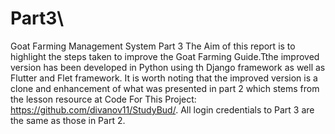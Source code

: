 # Part3\
Goat Farming Management System Part 3
The Aim of this report is to highlight the steps taken to improve the Goat Farming Guide.Tthe improved version has been developed in Python using th Django framework as well as Flutter and Flet framework. It is worth noting that the improved version is a clone and enhancement of what was presented in part 2 which stems from the lesson resource at Code For This Project: https://github.com/divanov11/StudyBud/. All login credentials to Part 3 are the same as those in Part 2.
